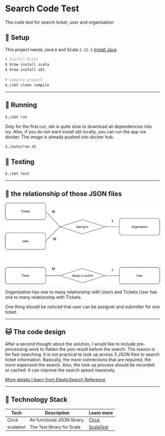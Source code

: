 # Search Code Test
The code test for search ticket, user and organisation 

## :dog: Setup
This project needs Java `8` and Scala `2.12.3`
[Install Java](https://java.com/en/download/help/index_installing.xml)

```bash
# Install Scala
$ brew install scala
$ brew install sbt

# Compile project
$./sbt clean compile
```
---

## :rabbit: Running
```bash
$./sbt run
```

Only for the first run, sbt is quite slow to download all dependencies into ivy.
Also, if you do not want install sbt locally, you can run the app via docker. The image is already pushed into docker hub.
```bash
$./auto/run.sh
```

## :bear: Testing
```bash
$./sbt test
```

---

## :koala: the relationship of those JSON files
<p align="center">
    <img src="https://github.com/DannyWE/search-code-test/blob/master/assets/code-test-diagram.jpg" width="540">
</p>

Organization has one to many relationship with Users and Tickets
User has one to many relationship with Tickets.

One thing should be noticed that user can be assigner and submitter for one ticket.

---


## :cat: The code design 
After a second thought about the solution, I would like to include pre-processing work to flatten the json result before the search. 
The reason is for fast searching. It is not practical to look up across 3 JSON files to search ticket information. Basically,
 the more connections that are required, the more expensive the search. Also, the look up process
 should be recorded or cached. It can improve the search speed massively.

[More details I learn from ElasticSearch Reference](https://www.elastic.co/guide/en/elasticsearch/guide/current/relations.html)

---


## :tiger: Technology Stack
| Tech | Description | Learn more |
| --- | --- | --- |
| Circe | 	An functional JSON library. | [Circe](https://github.com/circe/circe) |
| scalatest | The Test library for Scala | [ScalaTest](http://www.scalatest.org) |
